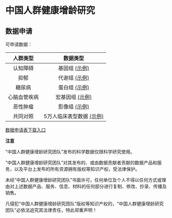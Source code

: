# 中国人群健康增龄研究

## 数据申请

可申请数据：

|人群类型|数据类型|
|:---:|:---:|
|认知障碍|基因组 [(示例)](https://github.com/Xia-Liu-Lab/HealthyAging/blob/main/%E7%A4%BA%E4%BE%8B%E6%95%B0%E6%8D%AE/%E5%9F%BA%E5%9B%A0%E7%BB%84.bed)|
|抑郁|代谢组 [(示例)](https://github.com/Xia-Liu-Lab/HealthyAging/blob/main/%E7%A4%BA%E4%BE%8B%E6%95%B0%E6%8D%AE/%E4%BB%A3%E8%B0%A2%E7%BB%84.csv)|
|糖尿病|蛋白组 [(示例)](https://github.com/Xia-Liu-Lab/HealthyAging/blob/main/%E7%A4%BA%E4%BE%8B%E6%95%B0%E6%8D%AE/%E8%9B%8B%E7%99%BD%E7%BB%84.csv)|
|心脑血管疾病|宏基因组 [(示例)](https://github.com/Xia-Liu-Lab/HealthyAging/blob/main/%E7%A4%BA%E4%BE%8B%E6%95%B0%E6%8D%AE/%E5%AE%8F%E5%9F%BA%E5%9B%A0%E7%BB%84.csv)|
|恶性肿瘤|影像组 [(示例)](https://github.com/Xia-Liu-Lab/HealthyAging/blob/main/%E7%A4%BA%E4%BE%8B%E6%95%B0%E6%8D%AE/%E8%84%91CT_S01.nii.gz)|
|共同对照|5万人临床表型数据 [(示例)](https://github.com/Xia-Liu-Lab/HealthyAging/blob/main/%E7%A4%BA%E4%BE%8B%E6%95%B0%E6%8D%AE/5%E4%B8%87%E4%BA%BA%E4%B8%B4%E5%BA%8A%E8%A1%A8%E5%9E%8B%E6%95%B0%E6%8D%AE.xlsx)|

[数据申请表下载入口](https://github.com/Xia-Liu-Lab/HealthyAging/blob/main/%E6%95%B0%E6%8D%AE%E7%94%B3%E8%AF%B7%E8%A1%A8/%E4%B8%AD%E5%9B%BD%E4%BA%BA%E7%BE%A4%E5%81%A5%E5%BA%B7%E5%A2%9E%E9%BE%84%E7%A0%94%E7%A9%B6%E6%95%B0%E6%8D%AE%E7%94%B3%E8%AF%B7%E8%A1%A8.pdf)


**注意**

“中国人群健康增龄研究团队”发布的科学数据仅限科学研究使用。

“中国人群健康增龄研究团队”对其发布的、或由数据贡献者贡献的数据产品和服务，以及平台上发布的所有资源拥有版权等知识产权，受法律保护。

未经“中国人群健康增龄研究团队”书面许可，任何单位及个人不得以任何方式或理由对上述数据产品、服务、信息、材料的任何部分进行复制、修改、抄录、传播及销售。

凡侵犯“中国人群健康增龄研究团队”版权等知识产权的，“中国人群健康增龄研究团队”必依法追究其法律责任，特此郑重声明！



